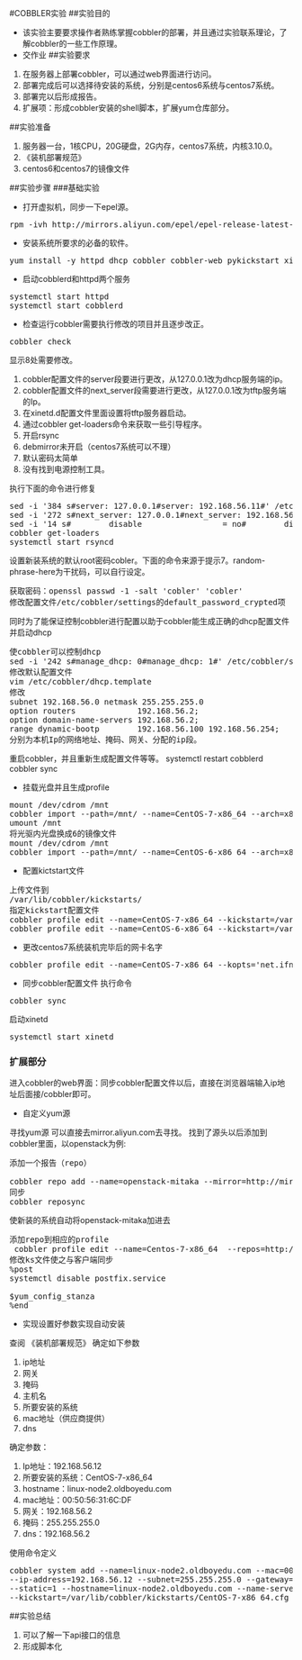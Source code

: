 #COBBLER实验
##实验目的
- 该实验主要要求操作者熟练掌握cobbler的部署，并且通过实验联系理论，了解cobbler的一些工作原理。
- 交作业
##实验要求
1. 在服务器上部署cobbler，可以通过web界面进行访问。
2. 部署完成后可以选择待安装的系统，分别是centos6系统与centos7系统。
3. 部署完以后形成报告。
4. 扩展项：形成cobbler安装的shell脚本，扩展yum仓库部分。

##实验准备
1. 服务器一台，1核CPU，20G硬盘，2G内存，centos7系统，内核3.10.0。
2. 《装机部署规范》
3. centos6和centos7的镜像文件

##实验步骤
###基础实验
- 打开虚拟机，同步一下epel源。
<pre>
rpm -ivh http://mirrors.aliyun.com/epel/epel-release-latest-7.noarch.rpm
</pre>
- 安装系统所要求的必备的软件。
<pre>
yum install -y httpd dhcp cobbler cobbler-web pykickstart xinetd
</pre>
- 启动cobblerd和httpd两个服务
<pre>
systemctl start httpd
systemctl start cobblerd
</pre>
- 检查运行cobbler需要执行修改的项目并且逐步改正。
<pre>cobbler check</pre>
显示8处需要修改。

1. cobbler配置文件的server段要进行更改，从127.0.0.1改为dhcp服务端的ip。
2. cobbler配置文件的next_server段需要进行更改，从127.0.0.1改为tftp服务端的Ip。
3. 在xinetd.d配置文件里面设置将tftp服务器启动。
4. 通过cobbler get-loaders命令来获取一些引导程序。
5. 开启rsync
6. debmirror未开启（centos7系统可以不理）
7. 默认密码太简单
8. 没有找到电源控制工具。

执行下面的命令进行修复
<pre>
sed -i '384 s#server: 127.0.0.1#server: 192.168.56.11#' /etc/cobbler/settings
sed -i '272 s#next_server: 127.0.0.1#next_server: 192.168.56.11#' /etc/cobbler/settings
sed -i '14 s#        disable                 = no#        disable                 = yes#' /etc/xinetd.d/tftp
cobbler get-loaders
systemctl start rsyncd
</pre>
设置新装系统的默认root密码cobler。下面的命令来源于提示7。random-phrase-here为干扰码，可以自行设定。
<pre>
获取密码：openssl passwd -1 -salt 'cobler' 'cobler'
修改配置文件/etc/cobbler/settings的default_password_crypted项
</pre>


同时为了能保证控制cobbler进行配置以助于cobbler能生成正确的dhcp配置文件并启动dhcp
<pre>
使cobbler可以控制dhcp
sed -i '242 s#manage_dhcp: 0#manage_dhcp: 1#' /etc/cobbler/settings
修改默认配置文件
vim /etc/cobbler/dhcp.template 
修改
subnet 192.168.56.0 netmask 255.255.255.0 
option routers             192.168.56.2;
option domain-name-servers 192.168.56.2;
range dynamic-bootp        192.168.56.100 192.168.56.254;
分别为本机Ip的网络地址、掩码、网关、分配的ip段。
</pre>
重启cobbler，并且重新生成配置文件等等。
systemctl restart cobblerd
cobbler sync

- 挂载光盘并且生成profile

<pre>
mount /dev/cdrom /mnt
cobbler import --path=/mnt/ --name=CentOS-7-x86_64 --arch=x86_64
umount /mnt
将光驱内光盘换成6的镜像文件
mount /dev/cdrom /mnt
cobbler import --path=/mnt/ --name=CentOS-6-x86_64 --arch=x86_64
</pre>

- 配置kictstart文件

<pre>
上传文件到
/var/lib/cobbler/kickstarts/
指定kickstart配置文件
cobbler profile edit --name=CentOS-7-x86_64 --kickstart=/var/lib/cobbler/kickstarts/CentOS-7-x86_64.cfg
cobbler profile edit --name=CentOS-6-x86_64 --kickstart=/var/lib/cobbler/kickstarts/CentOS-6-x86_64.cfg
</pre>

- 更改centos7系统装机完毕后的网卡名字
<pre>
cobbler profile edit --name=CentOS-7-x86_64 --kopts='net.ifnames=0 biosdevname=0'
</pre>

- 同步cobbler配置文件
执行命令
<pre>
cobbler sync
</pre>
启动xinetd
<pre>
systemctl start xinetd
</pre>

### 扩展部分

进入cobbler的web界面：同步cobbler配置文件以后，直接在浏览器端输入ip地址后面接/cobbler即可。

- 自定义yum源

寻找yum源 可以直接去mirror.aliyun.com去寻找。
找到了源头以后添加到cobbler里面，以openstack为例:
<pre>
添加一个报告（repo）

cobbler repo add --name=openstack-mitaka --mirror=http://mirrors.aliyun.com/centos/7.2.1511/cloud/x86_64/openstack-mitaka/ --arch=x86_64 --breed=yum
同步
cobbler reposync
</pre>
使新装的系统自动将openstack-mitaka加进去
<pre>
添加repo到相应的profile
 cobbler profile edit --name=Centos-7-x86_64  --repos=http://mirrors.aliyun.com/centos/7.2.1511/cloud/x86_64/openstack-mitaka/ 
修改ks文件使之与客户端同步
%post
systemctl disable postfix.service

$yum_config_stanza
%end
</pre>
- 实现设置好参数实现自动安装

查阅 《装机部署规范》
确定如下参数

1. ip地址 
2. 网关 
3. 掩码 
4. 主机名 
5. 所要安装的系统
6. mac地址（供应商提供）
7. dns

确定参数：

1. Ip地址：192.168.56.12
2. 所要安装的系统：CentOS-7-x86_64
3. hostname：linux-node2.oldboyedu.com
4. mac地址：00:50:56:31:6C:DF
5. 网关：192.168.56.2
6. 掩码：255.255.255.0
7. dns：192.168.56.2

使用命令定义
<pre>
cobbler system add --name=linux-node2.oldboyedu.com --mac=00:50:56:31:6C:DF --profile=CentOS-7-x86_64 \
--ip-address=192.168.56.12 --subnet=255.255.255.0 --gateway=192.168.56.2 --interface=eth0 \
--static=1 --hostname=linux-node2.oldboyedu.com --name-server="192.168.56.2" \
--kickstart=/var/lib/cobbler/kickstarts/CentOS-7-x86_64.cfg
</pre>
##实验总结
1. 可以了解一下api接口的信息
2. 形成脚本化
